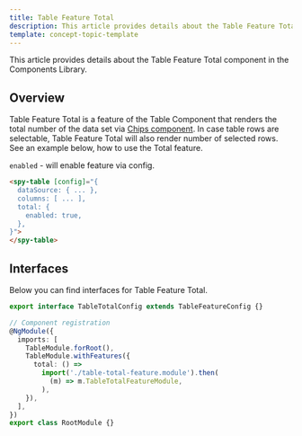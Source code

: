 ```yaml
---
title: Table Feature Total
description: This article provides details about the Table Feature Total component in the Components Library.
template: concept-topic-template
---
```


This article provides details about the Table Feature Total component in the Components Library.

## Overview

Table Feature Total is a feature of the Table Component that renders the total number of the data 
set via [Chips component](/docs/marketplace/dev/front-end/ui-components-library/chips.html).
In case table rows are selectable, Table Feature Total will also render number of selected rows.
See an example below, how to use the Total feature.

`enabled` - will enable feature via config.

```html
<spy-table [config]="{
  dataSource: { ... },
  columns: [ ... ],
  total: {
    enabled: true,
  },                                                                                           
}">
</spy-table>
```

## Interfaces

Below you can find interfaces for Table Feature Total.

```ts
export interface TableTotalConfig extends TableFeatureConfig {}

// Component registration
@NgModule({
  imports: [
    TableModule.forRoot(),
    TableModule.withFeatures({
      total: () =>
        import('./table-total-feature.module').then(
          (m) => m.TableTotalFeatureModule,
        ),
    }),
  ],
})
export class RootModule {}
```
